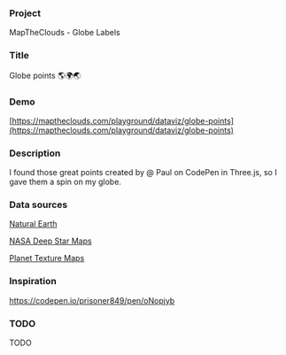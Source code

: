 ### Project

MapTheClouds - Globe Labels

### Title

Globe points 🌎🌍🌏

### Demo

[https://maptheclouds.com/playground/dataviz/globe-points](https://maptheclouds.com/playground/dataviz/globe-points)

### Description

I found those great points created by @ Paul on CodePen in Three.js, so I gave them a spin on my globe.

### Data sources

[Natural Earth](https://www.populationdata.com/downloads/)

[NASA Deep Star Maps](http://planetpixelemporium.com/earth.html)

[Planet Texture Maps](https://svs.gsfc.nasa.gov/3895)

### Inspiration

https://codepen.io/prisoner849/pen/oNopjyb

### TODO

TODO
